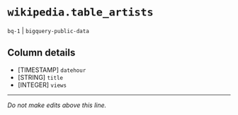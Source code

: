 # `wikipedia.table_artists`
`bq-1` | `bigquery-public-data`

## Column details
* [TIMESTAMP] `datehour`
* [STRING]    `title`
* [INTEGER]   `views`

-------------------------------------------------------------------------------
*Do not make edits above this line.*
